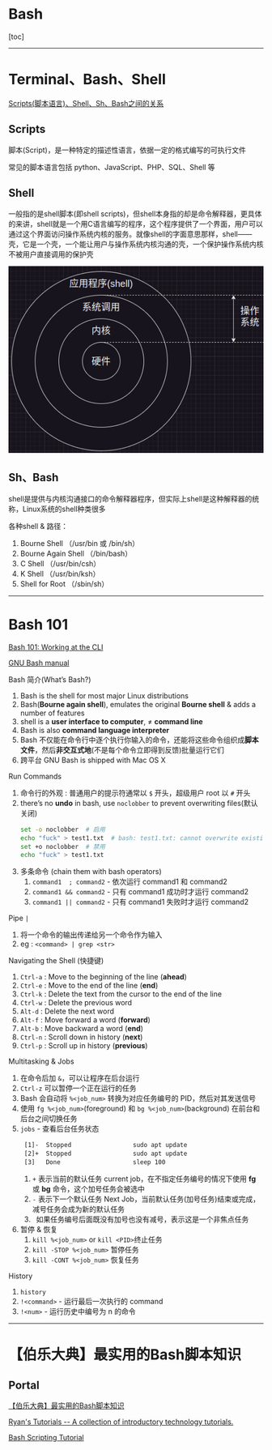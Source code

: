 # Bash

[toc]

---

# Terminal、Bash、Shell

[Scripts(脚本语言)、Shell、Sh、Bash之间的关系](https://zhuanlan.zhihu.com/p/268407319)

## Scripts

脚本(Script)，是一种特定的描述性语言，依据一定的格式编写的可执行文件

常见的脚本语言包括 python、JavaScript、PHP、SQL、Shell 等

## Shell

一般指的是shell脚本(即shell scripts)，但shell本身指的却是命令解释器，更具体的来讲，shell就是一个用C语言编写的程序，这个程序提供了一个界面，用户可以通过这个界面访问操作系统内核的服务。就像shell的字面意思那样，shell——壳，它是一个壳，一个能让用户与操作系统内核沟通的壳，一个保护操作系统内核不被用户直接调用的保护壳

![](Pics/shell02.png)

## Sh、Bash

shell是提供与内核沟通接口的命令解释器程序，但实际上shell是这种解释器的统称，Linux系统的shell种类很多

各种shell & 路径：
1. Bourne Shell （/usr/bin 或 /bin/sh）
2. Bourne Again Shell （/bin/bash）
3. C Shell （/usr/bin/csh）
4. K Shell （/usr/bin/ksh）
5. Shell for Root （/sbin/sh）

---

# Bash 101

[Bash 101: Working at the CLI](https://www.linux.com/training-tutorials/bash-101-working-cli/)

[GNU Bash manual](https://www.gnu.org/software/bash/manual/)

Bash 简介(What’s Bash?)
1. Bash is the shell for most major Linux distributions
2. Bash(**Bourne again shell**), emulates the original **Bourne shell** & adds a number of features
3. shell is a **user interface to computer**, ≠ **command line**
4. Bash is also **command language interpreter**
5. Bash 不仅能在命令行中逐个执行你输入的命令，还能将这些命令组织成**脚本文件**，然后**非交互式地**(不是每个命令立即得到反馈)批量运行它们
6. 跨平台 GNU Bash is shipped with Mac OS X


Run Commands
1. 命令行的外观 : 普通用户的提示符通常以 `$` 开头，超级用户 root 以 `#` 开头
2. there’s no **undo** in bash, use `noclobber` to prevent overwriting files(默认关闭)
    ```bash
    set -o noclobber  # 启用
    echo "fuck" > test1.txt  # bash: test1.txt: cannot overwrite existing file
    set +o noclobber  # 禁用
    echo "fuck" > test1.txt
    ```
3. 多条命令 (chain them with bash operators)
   1. `command1  ; command2` - 依次运行 command1 和 command2
   2. `command1 && command2` - 只有 command1 成功时才运行 command2
   3. `command1 || command2` - 只有 command1 失败时才运行 command2

Pipe `|`
1. 将一个命令的输出传递给另一个命令作为输入
2. eg : `<command> | grep <str>`

Navigating the Shell (快捷键)
1. `Ctrl-a` : Move to the beginning of the line (**ahead**)
2. `Ctrl-e` : Move to the end of the line (**end**)
3. `Ctrl-k` : Delete the text from the cursor to the end of the line
4. `Ctrl-w` : Delete the previous word
5. `Alt-d`  : Delete the next word
6. `Alt-f`  : Move forward a word (**forward**)
7. `Alt-b`  : Move backward a word (**end**)
8. `Ctrl-n` : Scroll down in history (**next**)
9. `Ctrl-p` : Scroll up in history (**previous**)


Multitasking & Jobs
1. 在命令后加 `&`，可以让程序在后台运行
2. `Ctrl-z` 可以暂停一个正在运行的任务
3. Bash 会自动将 `%<job_num>` 转换为对应任务编号的 PID，然后对其发送信号
4. 使用 `fg %<job_num>`(foreground) 和 `bg %<job_num>`(background) 在前台和后台之间切换任务
5. `jobs` - 查看后台任务状态
   ```bash
    [1]-  Stopped                 sudo apt update
    [2]+  Stopped                 sudo apt update
    [3]   Done                    sleep 100
   ```
   1. `+` 表示当前的默认任务 current job，在不指定任务编号的情况下使用 **fg** 或 **bg** 命令，这个加号任务会被选中
   2. `-` 表示下一个默认任务 Next Job，当前默认任务(加号任务)结束或完成，减号任务会成为新的默认任务
   3. ` ` 如果任务编号后面既没有加号也没有减号，表示这是一个非焦点任务
6. 暂停 & 恢复
   1. `kill %<job_num>` or `kill <PID>`终止任务
   2. `kill -STOP %<job_num>` 暂停任务
   3. `kill -CONT %<job_num>` 恢复任务



History
1. `history`
2. `!<command>` - 运行最后一次执行的 command
3. `!<num>` - 运行历史中编号为 n 的命令







---

# 【伯乐大典】最实用的Bash脚本知识

## Portal

[【伯乐大典】最实用的Bash脚本知识](https://www.bilibili.com/video/BV1AT411Y7bq/)

[Ryan's Tutorials -- A collection of introductory technology tutorials.](https://ryanstutorials.net/)

[Bash Scripting Tutorial](https://ryanstutorials.net/bash-scripting-tutorial/)









